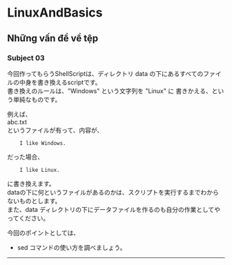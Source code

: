 LinuxAndBasics
==============

Những vấn đề về tệp  
---------------------

### Subject 03 

今回作ってもらうShellScriptは、ディレクトリ data の下にあるすべてのファイルの中身を書き換えるscriptです。  
書き換えのルールは、"Windows" という文字列を "Linux" に 書きかえる、という単純なものです。  


例えば、   
abc.txt   
というファイルが有って、内容が、  

        I like Windows.

だった場合、  

        I like Linux.

に書き換えます。  
dataの下に何というファイルがあるのかは、スクリプトを実行するまでわからないものとします。  
また、data ディレクトリの下にデータファイルを作るのも自分の作業としてやってください。

今回のポイントとしては、  

* sed コマンドの使い方を調べましょう。

-----
